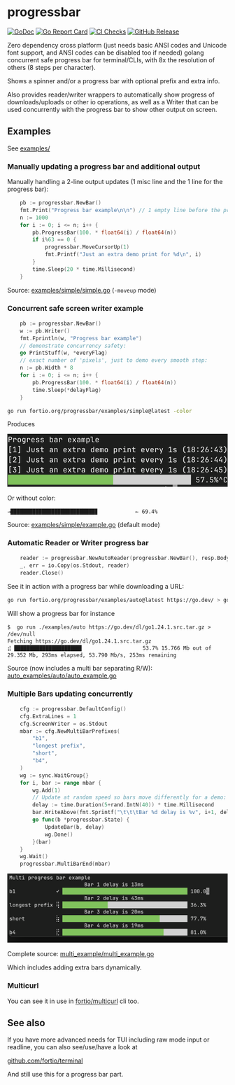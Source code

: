# progressbar
[![GoDoc](https://godoc.org/fortio.org/progressbar?status.svg)](https://pkg.go.dev/fortio.org/progressbar)
[![Go Report Card](https://goreportcard.com/badge/fortio.org/progressbar)](https://goreportcard.com/report/fortio.org/progressbar)
[![CI Checks](https://github.com/fortio/progressbar/actions/workflows/include.yml/badge.svg)](https://github.com/fortio/progressbar/actions/workflows/include.yml)
[![GitHub Release](https://img.shields.io/github/release/fortio/progressbar.svg?style=flat)](https://github.com/fortio/progressbar/releases/)


Zero dependency cross platform (just needs basic ANSI codes and Unicode font support,
and ANSI codes can be disabled too if needed) golang concurrent safe progress bar for terminal/CLIs, with 8x the resolution of others (8 steps per character).

Shows a spinner and/or a progress bar with optional prefix and extra info.

Also provides reader/writer wrappers to automatically show progress of downloads/uploads
or other io operations, as well as a Writer that can be used concurrently with the progress bar to show other output on screen.

## Examples

See [examples/](examples/)

### Manually updating a progress bar and additional output

Manually handling a 2-line output updates (1 misc line and the 1 line for the progress bar):

```go
	pb := progressbar.NewBar()
	fmt.Print("Progress bar example\n\n") // 1 empty line before the progress bar, for the demo
	n := 1000
	for i := 0; i <= n; i++ {
		pb.ProgressBar(100. * float64(i) / float64(n))
		if i%63 == 0 {
			progressbar.MoveCursorUp(1)
			fmt.Printf("Just an extra demo print for %d\n", i)
		}
		time.Sleep(20 * time.Millisecond)
	}
```

Source: [examples/simple/simple.go](examples/simple/example.go) (`-moveup` mode)

### Concurrent safe screen writer example

```go
	pb := progressbar.NewBar()
	w := pb.Writer()
	fmt.Fprintln(w, "Progress bar example")
	// demonstrate concurrency safety:
	go PrintStuff(w, *everyFlag)
	// exact number of 'pixels', just to demo every smooth step:
	n := pb.Width * 8
	for i := 0; i <= n; i++ {
		pb.ProgressBar(100. * float64(i) / float64(n))
		time.Sleep(*delayFlag)
	}
```

```sh
go run fortio.org/progressbar/examples/simple@latest -color
```

Produces

![Example Screenshot](example.png)

Or without color:
```
◅███████████████████████████▊            ▻ 69.4%
```

Source: [examples/simple/example.go](examples/simple/example.go) (default mode)

### Automatic Reader or Writer progress bar

```go
	reader := progressbar.NewAutoReader(progressbar.NewBar(), resp.Body, resp.ContentLength)
	_, err = io.Copy(os.Stdout, reader)
	reader.Close()
```

See it in action with a progress bar while downloading a URL:
```sh
go run fortio.org/progressbar/examples/auto@latest https://go.dev/ > go_dev.html
```

Will show a progress bar for instance
```
$  go run ./examples/auto https://go.dev/dl/go1.24.1.src.tar.gz > /dev/null
Fetching https://go.dev/dl/go1.24.1.src.tar.gz
⣾ █████████████████████▌                   53.7% 15.766 Mb out of 29.352 Mb, 293ms elapsed, 53.790 Mb/s, 253ms remaining
```

Source (now includes a multi bar separating R/W): [auto_examples/auto/auto_example.go](auto_examples/auto/auto_example.go)


### Multiple Bars updating concurrently
```go
	cfg := progressbar.DefaultConfig()
	cfg.ExtraLines = 1
	cfg.ScreenWriter = os.Stdout
	mbar := cfg.NewMultiBarPrefixes(
		"b1",
		"longest prefix",
		"short",
		"b4",
	)
	wg := sync.WaitGroup{}
	for i, bar := range mbar {
		wg.Add(1)
		// Update at random speed so bars move differently for a demo:
		delay := time.Duration(5+rand.IntN(40)) * time.Millisecond
		bar.WriteAbove(fmt.Sprintf("\t\t\tBar %d delay is %v", i+1, delay))
		go func(b *progressbar.State) {
			UpdateBar(b, delay)
			wg.Done()
		}(bar)
	}
	wg.Wait()
	progressbar.MultiBarEnd(mbar)
```

![Multi example Screenshot](multi.png)

Complete source: [multi_example/multi_example.go](multi_example/multi_example.go)

Which includes adding extra bars dynamically.

### Multicurl
You can see it in use in [fortio/multicurl](https://github.com/fortio/multicurl?tab=readme-ov-file#multicurl) cli too.

## See also

If you have more advanced needs for TUI including raw mode input or readline, you can also see/use/have a look at

[github.com/fortio/terminal](https://github.com/fortio/terminal#terminal)

And still use this for a progress bar part.
